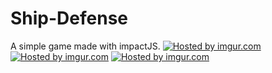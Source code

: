 Ship-Defense
==============

A simple game made with impactJS.
<a href="http://imgur.com/7cMWmOT"><img src="http://i.imgur.com/7cMWmOT.png" title="Hosted by imgur.com" /></a>
<a href="http://imgur.com/gwYgwJ0"><img src="http://i.imgur.com/gwYgwJ0.png" title="Hosted by imgur.com" /></a>
<a href="http://imgur.com/azjukV9"><img src="http://i.imgur.com/azjukV9.png" title="Hosted by imgur.com" /></a>
